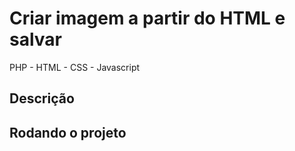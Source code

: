<h1>Criar imagem a partir do HTML e salvar</h1>
PHP - HTML - CSS - Javascript

## Descrição


## Rodando o projeto